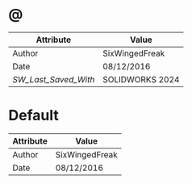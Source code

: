 # @
| Attribute | Value |
| ---  | ---     |
| Author | SixWingedFreak |
| Date | 08/12/2016 |
| _SW_Last_Saved_With_ | SOLIDWORKS 2024 |
# Default
| Attribute | Value |
| ---  | ---     |
| Author | SixWingedFreak |
| Date | 08/12/2016 |
